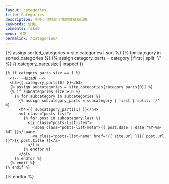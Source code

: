 ```yaml
---
layout: categories
title: Categories
description: 哈哈，你找到了我的文章基因库
keywords: 分类
comments: false
menu: 分类
permalink: /categories/
---
```


<section class="container posts-content">

  {% assign sorted_categories = site.categories | sort %}
  {% for category in sorted_categories %}
    {% assign category_parts = category | first | split: '/' %}
    {{ category_parts.size | inspect }}
    
    {% if category_parts.size == 1 %}
      <!-- 一级分类 -->
      <h3>{{ category_parts[0] }}</h3>
      {% assign subcategories = site.categories[category_parts[0]] %}
      {% if subcategories.size > 0 %}
        {% for subcategory in subcategories %}
          {% assign subcategory_parts = subcategory | first | split: '/' %}
          <h4>{{ subcategory_parts[1] }}</h4>
          <ol class="posts-list">
            {% for post in subcategory.last %}
              <li class="posts-list-item">
                <span class="posts-list-meta">{{ post.date | date:"%Y-%m-%d" }}</span>
                <a class="posts-list-name" href="{{ site.url }}{{ post.url }}">{{ post.title }}</a>
              </li>
            {% endfor %}
          </ol>
        {% endfor %}
      {% endif %}
    {% endif %}
  {% endfor %}

</section>
<!-- /section.content -->
